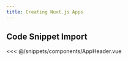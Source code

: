 ```yaml
---
title: Creating Nuxt.js Apps
---
```


## Code Snippet Import

<<< @/snippets/components/AppHeader.vue
